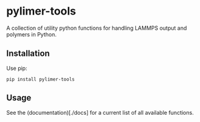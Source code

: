 # pylimer-tools

A collection of utility python functions for handling LAMMPS output and polymers in Python.

## Installation

Use pip:

`pip install pylimer-tools`

## Usage

See the (documentation)[./docs] for a current list of all available functions.
